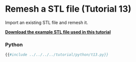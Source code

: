 # Remesh a STL file (Tutorial 13)
Import an existing STL file and remesh it.

[**Download the example STL file used in this tutorial**](https://gitlab.onelab.info/gmsh/gmsh/-/raw/master/tutorial/t13_data.stl?inline=false)
### Python
```python
{{#include ../../../../tutorial/python/t13.py}}
```
